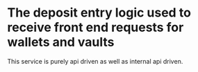 # The deposit entry logic used to receive front end requests for wallets and vaults

This service is purely api driven as well as internal api driven.
